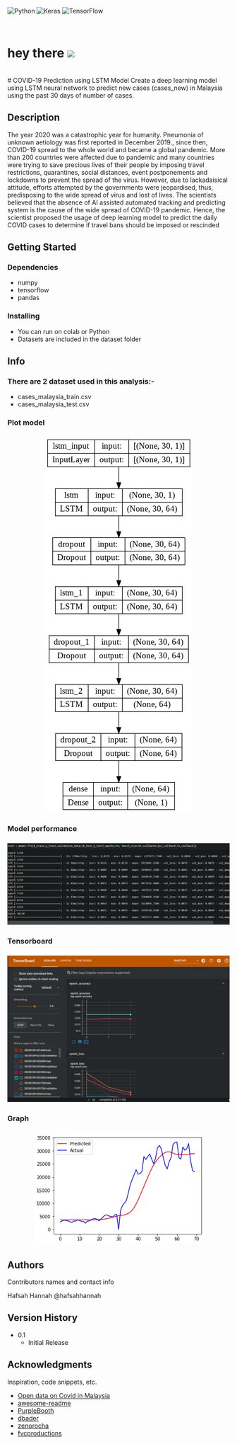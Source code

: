 ![Python](https://img.shields.io/badge/python-3670A0?style=for-the-badge&logo=python&logoColor=ffdd54)
![Keras](https://img.shields.io/badge/Keras-%23D00000.svg?style=for-the-badge&logo=Keras&logoColor=white)
![TensorFlow](https://img.shields.io/badge/TensorFlow-%23FF6F00.svg?style=for-the-badge&logo=TensorFlow&logoColor=white)

<br>
<h1>
  hey there
  <img src="https://media.giphy.com/media/hvRJCLFzcasrR4ia7z/giphy.gif" width="30px"/>
</h1><br>
# COVID-19 Prediction using LSTM Model
 Create a deep learning model using LSTM neural  network to predict new cases (cases_new) in Malaysia using the past 30 days of number of cases.

## Description

The year 2020 was a catastrophic year for humanity. Pneumonia of unknown 
aetiology was first reported in December 2019., since then, COVID-19 spread to 
the whole world and became a global pandemic. More than 200 countries were 
affected due to pandemic and many countries were trying to save precious lives 
of their people by imposing travel restrictions, quarantines, social distances, event 
postponements and lockdowns to prevent the spread of the virus. However, due 
to lackadaisical attitude, efforts attempted by the governments were jeopardised, 
thus, predisposing to the wide spread of virus and lost of lives. 
The scientists believed that the absence of AI assisted automated tracking and 
predicting system is the cause of the wide spread of COVID-19 pandemic. Hence, 
the scientist proposed the usage of deep learning model to predict the daily 
COVID cases to determine if travel bans should be imposed or rescinded 

## Getting Started

### Dependencies

* numpy
* tensorflow
* pandas

### Installing

* You can run on colab or Python
* Datasets are included in the dataset folder

## Info

### There are 2 dataset used in this analysis:-

* cases_malaysia_train.csv 
* cases_malaysia_test.csv 

### Plot model 

<h3><center>
  <img src="https://github.com/hafsahhannah/COVID-19-Prediction-using-LSTM-Model/blob/53d026d0aae61cceb31a9f9d66567e161cb8c492/model.png" />
</h3></center>

### Model performance 

<h3><center>
  <img src="https://github.com/hafsahhannah/COVID-19-Prediction-using-LSTM-Model/blob/4fe11b1840ec031dbacc09322cee09439ee84283/Model_Fitting.PNG" />
</h3></center>

### Tensorboard 

<h3><center>
  <img src="https://github.com/hafsahhannah/COVID-19-Prediction-using-LSTM-Model/blob/42c93f3938a6045a7e4d0e8a8062dc2e72370139/tensorboard_screenshot.PNG" />
</h3></center>

### Graph 

<h3><center>
  <img src="https://github.com/hafsahhannah/COVID-19-Prediction-using-LSTM-Model/blob/42c93f3938a6045a7e4d0e8a8062dc2e72370139/predicted_vs_actual_graph.png" />
</h3></center>


## Authors

Contributors names and contact info

Hafsah Hannah
@hafsahhannah

## Version History

* 0.1
    * Initial Release

## Acknowledgments

Inspiration, code snippets, etc.
* [Open data on Covid in Malaysia](https://github.com/MoH-Malaysia/covid19-public)
* [awesome-readme](https://github.com/matiassingers/awesome-readme)
* [PurpleBooth](https://gist.github.com/PurpleBooth/109311bb0361f32d87a2)
* [dbader](https://github.com/dbader/readme-template)
* [zenorocha](https://gist.github.com/zenorocha/4526327)
* [fvcproductions](https://gist.github.com/fvcproductions/1bfc2d4aecb01a834b46)

